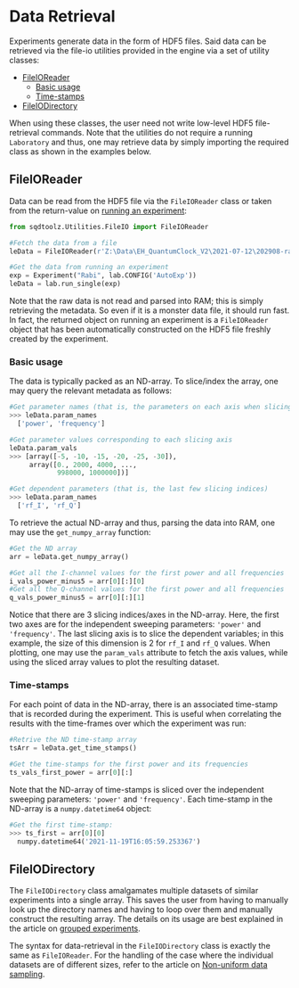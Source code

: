 # Data Retrieval

Experiments generate data in the form of HDF5 files. Said data can be retrieved via the file-io utilities provided in the engine via a set of utility classes:

- [FileIOReader](#fileioreader)
    - [Basic usage](#basic-usage)
    - [Time-stamps](#time-stamps)
- [FileIODirectory](#fileiodirectory)

When using these classes, the user need not write low-level HDF5 file-retrieval commands. Note that the utilities do not require a running `Laboratory` and thus, one may retrieve data by simply importing the required class as shown in the examples below.

## FileIOReader

Data can be read from the HDF5 file via the `FileIOReader` class or taken from the return-value on [running an experiment](Exp_Overview.md):

```python
from sqdtoolz.Utilities.FileIO import FileIOReader

#Fetch the data from a file
leData = FileIOReader(r'Z:\Data\EH_QuantumClock_V2\2021-07-12\202908-rabi\data.h5')

#Get the data from running an experiment
exp = Experiment("Rabi", lab.CONFIG('AutoExp'))
leData = lab.run_single(exp)
```

Note that the raw data is not read and parsed into RAM; this is simply retrieving the metadata. So even if it is a monster data file, it should run fast. In fact, the returned object on running an experiment is a `FileIOReader` object that has been automatically constructed on the HDF5 file freshly created by the experiment.

### Basic usage

The data is typically packed as an ND-array. To slice/index the array, one may query the relevant metadata as follows:

```python
#Get parameter names (that is, the parameters on each axis when slicing)
>>> leData.param_names
  ['power', 'frequency']

#Get parameter values corresponding to each slicing axis
leData.param_vals
>>> [array([-5, -10, -15, -20, -25, -30]),
     array([0., 2000, 4000, ...,
            998000, 1000000])]

#Get dependent parameters (that is, the last few slicing indices)
>>> leData.param_names
  ['rf_I', 'rf_Q']
```

To retrieve the actual ND-array and thus, parsing the data into RAM, one may use the `get_numpy_array` function:

```python
#Get the ND array
arr = leData.get_numpy_array()

#Get all the I-channel values for the first power and all frequencies
i_vals_power_minus5 = arr[0][:][0]
#Get all the Q-channel values for the first power and all frequencies
q_vals_power_minus5 = arr[0][:][1]
```

Notice that there are 3 slicing indices/axes in the ND-array. Here, the first two axes are for the independent sweeping parameters: `'power'` and `'frequency'`. The last slicing axis is to slice the dependent variables; in this example, the size of this dimension is 2 for `rf_I` and `rf_Q` values. When plotting, one may use the `param_vals` attribute to fetch the axis values, while using the sliced array values to plot the resulting dataset.

### Time-stamps

For each point of data in the ND-array, there is an associated time-stamp that is recorded during the experiment. This is useful when correlating the results with the time-frames over which the experiment was run:

```python
#Retrive the ND time-stamp array
tsArr = leData.get_time_stamps()

#Get the time-stamps for the first power and its frequencies
ts_vals_first_power = arr[0][:]
```

Note that the ND-array of time-stamps is sliced over the independent sweeping parameters: `'power'` and `'frequency'`. Each time-stamp in the ND-array is a `numpy.datetime64` object:

```python
#Get the first time-stamp:
>>> ts_first = arr[0][0]
  numpy.datetime64('2021-11-19T16:05:59.253367')
```

## FileIODirectory

The `FileIODirectory` class amalgamates multiple datasets of similar experiments into a single array. This saves the user from having to manually look up the directory names and having to loop over them and manually construct the resulting array. The details on its usage are best explained in the article on [grouped experiments](Exp_CascadeGroup.md).

The syntax for data-retrieval in the `FileIODirectory` class is exactly the same as `FileIOReader`. For the handling of the case where the individual datasets are of different sizes, refer to the article on [Non-uniform data sampling](ACQ_NonUniformDataSampling.md).
